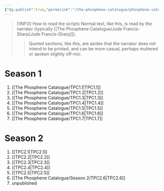 ```yaml
---
{"dg-publish":true,"permalink":"/the-phosphene-catalogue/phosphene-catalogue-back-issues/","hide":true,"noteIcon":""}
---
```


> [!INFO] How to read the scripts
>  Normal text, like this, is read by the narrator (typically [[The Phosphene Catalogue/Jude Francis-Sharp\|Jude Francis-Sharp]]).
>> Quoted sections, like this, are asides that the narrator does not intend to be printed, and can be more casual, perhaps muttered or spoken slightly off-mic.
# Season 1
1. [[The Phosphene Catalogue/TPC1.1\|TPC1.1]]
2. [[The Phosphene Catalogue/TPC1.2\|TPC1.2]]
3. [[The Phosphene Catalogue/TPC1.3\|TPC1.3]]
4. [[The Phosphene Catalogue/TPC1.4\|TPC1.4]]
5. [[The Phosphene Catalogue/TPC1.5\|TPC1.5]]
6. [[The Phosphene Catalogue/TPC1.6\|TPC1.6]]
7. [[The Phosphene Catalogue/TPC1.7\|TPC1.7]]

# Season 2
1. [[TPC2.1\|TPC2.1]]
2. [[TPC2.2\|TPC2.2]]
3. [[TPC2.3\|TPC2.3]]
4. [[TPC2.4\|TPC2.4]]
5. [[TPC2.5\|TPC2.5]]
6. [[The Phosphene Catalogue/Season 2/TPC2.6\|TPC2.6]]
7. unpublished
